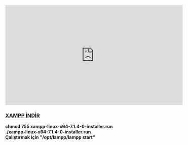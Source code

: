 <iframe width="560" height="315" src="https://www.youtube.com/embed/M7-oENhHDes?rel=0" frameborder="0" allowfullscreen></iframe>
<br>

<h3><a href="https://www.apachefriends.org/tr/download.html" target="_blank">XAMPP İNDİR</a></h3>
<b>chmod 755 xampp-linux-x64-7.1.4-0-installer.run <br>
./xampp-linux-x64-7.1.4-0-installer.run<br>
Çalıştırmak için "/opt/lampp/lampp start"</b>
